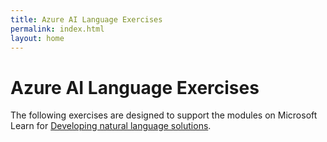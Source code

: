 ```yaml
---
title: Azure AI Language Exercises
permalink: index.html
layout: home
---
```


# Azure AI Language Exercises

The following exercises are designed to support the modules on Microsoft Learn for [Developing natural language solutions](https://learn.microsoft.com/training/paths/develop-language-solutions-azure-ai/).